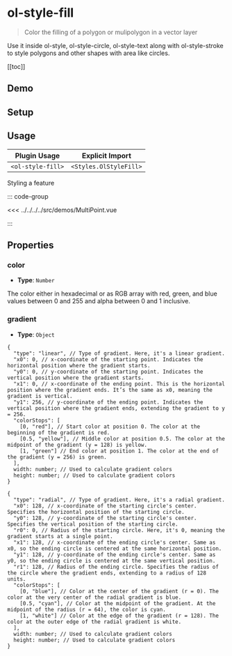 # ol-style-fill

> Color the filling of a polygon or mulipolygon in a vector layer

Use it inside ol-style, ol-style-circle, ol-style-text along with ol-style-stroke to style polygons and other shapes with area like circles.

[[toc]]

## Demo

<script setup>
import MultiPoint from "@demos/MultiPoint.vue"
</script>
<ClientOnly>
<MultiPoint />
</ClientOnly>

## Setup

<!--@include: ../../styles.plugin.md-->

## Usage

| Plugin Usage      |    Explicit Import     |
| ----------------- | :--------------------: |
| `<ol-style-fill>` | `<Styles.OlStyleFill>` |

Styling a feature

::: code-group

<<< ../../../../src/demos/MultiPoint.vue

:::

## Properties

### color

- **Type**: `Number`

The color either in hexadecimal or as RGB array with red, green, and blue values between 0 and 255 and alpha between 0 and 1 inclusive.

### gradient
- **Type**: `Object`
```
{
  "type": "linear", // Type of gradient. Here, it's a linear gradient.
  "x0": 0, // x-coordinate of the starting point. Indicates the horizontal position where the gradient starts.
  "y0": 0, // y-coordinate of the starting point. Indicates the vertical position where the gradient starts.
  "x1": 0, // x-coordinate of the ending point. This is the horizontal position where the gradient ends. It’s the same as x0, meaning the gradient is vertical.
  "y1": 256, // y-coordinate of the ending point. Indicates the vertical position where the gradient ends, extending the gradient to y = 256.
  "colorStops": [
    [0, "red"], // Start color at position 0. The color at the beginning of the gradient is red.
    [0.5, "yellow"], // Middle color at position 0.5. The color at the midpoint of the gradient (y = 128) is yellow.
    [1, "green"] // End color at position 1. The color at the end of the gradient (y = 256) is green.
  ],
  width: number; // Used to calculate gradient colors
  height: number; // Used to calculate gradient colors
}

{
  "type": "radial", // Type of gradient. Here, it's a radial gradient.
  "x0": 128, // x-coordinate of the starting circle's center. Specifies the horizontal position of the starting circle.
  "y0": 128, // y-coordinate of the starting circle's center. Specifies the vertical position of the starting circle.
  "r0": 0, // Radius of the starting circle. Here, it's 0, meaning the gradient starts at a single point.
  "x1": 128, // x-coordinate of the ending circle's center. Same as x0, so the ending circle is centered at the same horizontal position.
  "y1": 128, // y-coordinate of the ending circle's center. Same as y0, so the ending circle is centered at the same vertical position.
  "r1": 128, // Radius of the ending circle. Specifies the radius of the circle where the gradient ends, extending to a radius of 128 units.
  "colorStops": [
    [0, "blue"], // Color at the center of the gradient (r = 0). The color at the very center of the radial gradient is blue.
    [0.5, "cyan"], // Color at the midpoint of the gradient. At the midpoint of the radius (r = 64), the color is cyan.
    [1, "white"] // Color at the edge of the gradient (r = 128). The color at the outer edge of the radial gradient is white.
  ],
  width: number; // Used to calculate gradient colors
  height: number; // Used to calculate gradient colors
}

```